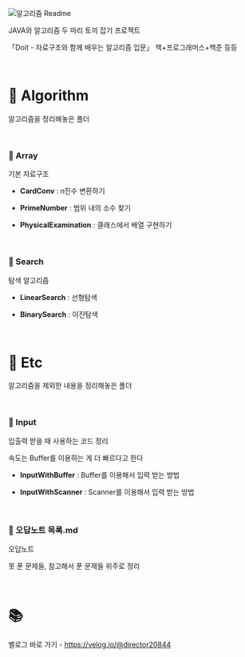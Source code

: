 ![알고리즘 Readme](https://user-images.githubusercontent.com/68185554/233309400-ac6102e5-139a-44b0-88b1-301f196b0672.png)

JAVA와 알고리즘 두 마리 토끼 잡기 프로젝트

「Doit - 자료구조와 함께 배우는 알고리즘 입문」 책+프로그래머스+백준 등등

<br />

# 📑 Algorithm

알고리즘을 정리해놓은 폴더


<br />


### 📂 Array

기본 자료구조

- **CardConv** : n진수 변환하기

- **PrimeNumber** : 범위 내의 소수 찾기

- **PhysicalExamination** : 클래스에서 배열 구현하기


<br />


### 📂 Search

탐색 알고리즘

- **LinearSearch** : 선형탐색

- **BinarySearch** : 이진탐색


<br />


# 📑 Etc

알고리즘을 제외한 내용을 정리해놓은 폴더


<br />


### 📂 Input

입출력 받을 때 사용하는 코드 정리

속도는 Buffer를 이용하는 게 더 빠르다고 한다

- **InputWithBuffer** : Buffer를 이용해서 입력 받는 방법

- **InputWithScanner** : Scanner를 이용해서 입력 받는 방법
  
  
<br />


### 🧾 오답노트 목록.md

오답노트

못 푼 문제들, 참고해서 푼 문제들 위주로 정리


<br />


# 📚

벨로그 바로 가기 - https://velog.io/@director20844
